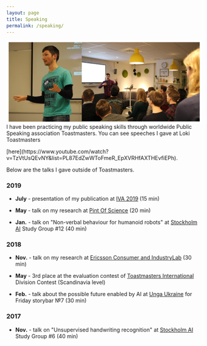 ```yaml
---
layout: page
title: Speaking
permalink: /speaking/
---
```


<img style="float: left; border: 5px solid white" src="../assets/Speaker_v3.jpg" alt="portrait">
<p class="text-center">I have been practicing my public speaking skills through worldwide Public Speaking association Toastmasters.
You can see speeches I gave at Loki Toastmasters</p> [here](https://www.youtube.com/watch?v=TzVtUsQEvNY&list=PL87EdZwWToFmeR_EpXVRHfAXTHEvfiEPh).

Below are the talks I gave outside of Toastmasters.


### 2019
* <strong>July</strong> - presentation of my publication at [IVA 2019](https://iva2019.sciencesconf.org/) (15 min)

*  <strong>May</strong> - talk on my research at [Pint Of Science](http://pintofscience.se/) (20 min)

*  <strong>Jan.</strong> - talk on "Non-verbal behaviour for humanoid robots" at [Stockholm AI](https://stockholm.ai) Study Group #12 (40&nbsp;min)


### 2018

*  <strong>Nov.</strong> - talk on my research at [Ericsson Consumer and IndustryLab](https://www.ericsson.com/en/trends-and-insights/consumerlab) (30 min)

*  <strong>May</strong> - 3rd place at the evaluation contest of [Toastmasters International](https://toastmasters.org) Division Contest (Scandinavia level)

*  <strong>Feb.</strong> - talk about the possible future enabled by AI at [Unga Ukraine](http://ungaukrainare.se/) for Friday storybar №7 (30&nbsp;min)

### 2017

*  <strong>Nov.</strong> - talk on "Unsupervised handwriting recognition" at [Stockholm AI](https://stockholm.ai) Study Group #6 (40 min)


